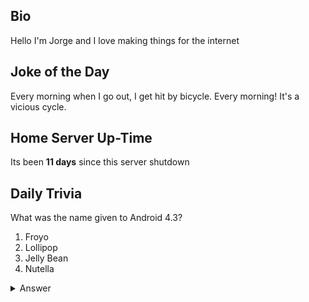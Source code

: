 ## Bio

Hello I'm Jorge and I love making things for the internet

## Joke of the Day

Every morning when I go out, I get hit by bicycle. Every morning!  It's a vicious cycle.

## Home Server Up-Time

Its been **11 days** since this server shutdown


## Daily Trivia

What was the name given to Android 4.3?
 1. Froyo
 2. Lollipop
 3. Jelly Bean
 4. Nutella

<details>
  <summary>Answer</summary>
  Jelly Bean
</details>
